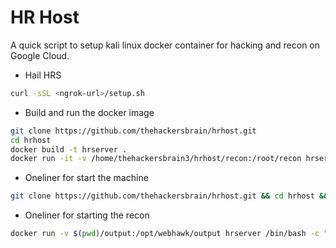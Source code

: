 # HR Host
A quick script to setup kali linux docker container for hacking and recon on Google Cloud.

- Hail HRS

```bash
curl -sSL <ngrok-url>/setup.sh
```

- Build and run the docker image

```bash
git clone https://github.com/thehackersbrain/hrhost.git
cd hrhost
docker build -t hrserver .
docker run -it -v /home/thehackersbrain3/hrhost/recon:/root/recon hrserver /bin/bash
```

- Oneliner for start the machine

```bash
git clone https://github.com/thehackersbrain/hrhost.git && cd hrhost && docker build -t hrserver . && docker run -it -v /home/thehackersbrain3/hrhost/recon:/root/recon hrserver /bin/bash
```

- Oneliner for starting the recon

```bash
docker run -v $(pwd)/output:/opt/webhawk/output hrserver /bin/bash -c "cd /opt/webhawk && ./run_recon.sh"
```
